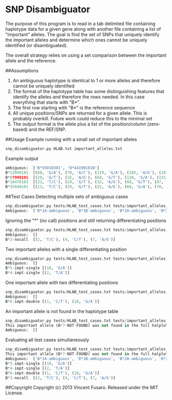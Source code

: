 SNP Disambiguator
=====

The purpose of this program is to read in a tab delimited file containing haplotype data for a given gene along with another file containing a list of "important" alleles.  The goal is find the set of SNPs that uniquely identify the important alleles and determine which ones cannot be uniquely identified (or disambiguated).

The overall strategy relies on using a set comparison between the important allele and the reference.

##Assumptions
1. An ambiguous haplotype is identical to 1 or more alleles and therefore cannot be uniquely identified
2. The format of the haplotype table has some distinguishing features that identify the alleles and therefore the rows needed.  In this case everything that starts with "B*".
3. The first row starting with "B*" is the reference sequence
4. All unique positions/SNPs are returned for a given allele.  This is probably overkill.  Future work could reduce this to the minimal set
5. The output format is the allele plus a list of the position/column (zero-based) and the REF/SNP. 

##Usage
Example running with a small set of important alleles
```python
snp_disambiguator.py HLAB.txt important_alleles.txt
```

Example output
```python
ambiguous:  ['B*55010301', 'B*44190101N']
B*13090101	[(68, 'G/A'), (70, 'A/C'), (119, 'G/A'), (185, 'A/G'), (187, 'C/G'), (283, 'T/C'), (284, 'C/T'), (285, 'A/T'), (286, 'T/G'), (287, 'C/G'), (292, 'G/C'), (309, 'G/C'), (339, 'T/C'), (342, 'G/A'), (349, 'C/T'), (350, 'C/A'), (416, 'G/C'), (436, 'G/T'), (457, 'A/T'), (489, 'C/G'), (490, 'T/A')]
B*07990101	[(29, 'G/T'), (32, 'A/G'), (68, 'G/T'), (130, 'G/A'), (131, 'A/G'), (132, 'T/A'), (135, 'C/A'), (139, 'C/G'), (148, 'A/G'), (198, 'C/A'), (203, 'A/G'), (206, 'A/C'), (208, 'C/G'), (209, 'A/G'), (218, 'T/G'), (283, 'T/C'), (285, 'A/C'), (293, 'G/C'), (299, 'T/C'), (316, 'C/A'), (339, 'T/C'), (349, 'C/A'), (393, 'A/C'), (407, 'G/C'), (469, 'T/G'), (489, 'C/G'), (490, 'T/A'), (533, 'G/C'), (535, 'C/A'), (540, 'C/G'), (548, 'G/T')]
B*18470101	[(23, 'T/C'), (29, 'G/T'), (32, 'A/G'), (68, 'G/T'), (87, 'A/G'), (107, 'G/T'), (132, 'T/C'), (135, 'C/A'), (148, 'A/G'), (160, 'G/A'), (283, 'T/C'), (285, 'A/C'), (299, 'T/C'), (339, 'T/C'), (416, 'G/C'), (457, 'A/T'), (489, 'C/A'), (490, 'T/C'), (513, 'T/C')]
B*35840101	[(23, 'T/C'), (29, 'G/T'), (32, 'A/G'), (68, 'G/A'), (70, 'A/C'), (132, 'T/C'), (135, 'C/A'), (198, 'C/T'), (309, 'G/C'), (317, 'G/C'), (339, 'T/C'), (349, 'C/T'), (416, 'G/C'), (457, 'A/T')]
```

##Test Cases
Detecting multiple sets of ambiguous cases
```python
snp_disambiguator.py tests/HLAB_test_cases.txt tests/important_alleles_test_1.txt
Ambiguous:  ['B*1A-ambiguous', 'B*1B-ambiguous', 'B*2A-ambiguous', 'B*2B-ambiguous', 'B*2C-ambiguous']
```

Ignoring the "*" (no call) positions and still returning differentiating positions
```python
snp_disambiguator.py tests/HLAB_test_cases.txt tests/important_alleles_test_2.txt
Ambiguous:  []
B*3-nocall	[(2, 'T/C'), (4, 'C/T'), (7, 'A/G')]
```

Two important alleles with a single differentiating position
```python
snp_disambiguator.py tests/HLAB_test_cases.txt tests/important_alleles_test_3.txt
Ambiguous:  []
B*5-impt-single	[(10, 'G/A')]
B*4-impt-single	[(2, 'T/A')]
```

One important allele with two differentiating positions
```python
snp_disambiguator.py tests/HLAB_test_cases.txt tests/important_alleles_test_4.txt
Ambiguous:  []
B*6-impt-double	[(1, 'C/T'), (10, 'G/A')]
```

An important allele is not found in the haplotype table
```python
snp_disambiguator.py tests/HLAB_test_cases.txt tests/important_alleles_test_5.txt
This important allele (B*7-NOT-FOUND) was not found in the full halplotype table
Ambiguous:  []
```

Evaluating all test cases simultaneously 
```python
snp_disambiguator.py tests/HLAB_test_cases.txt tests/important_alleles_test_6.txt
This important allele (B*7-NOT-FOUND) was not found in the full halplotype table
Ambiguous:  ['B*1A-ambiguous', 'B*1B-ambiguous', 'B*2A-ambiguous', 'B*2B-ambiguous', 'B*2C-ambiguous']
B*5-impt-single	[(10, 'G/A')]
B*4-impt-single	[(2, 'T/A')]
B*6-impt-double	[(1, 'C/T'), (10, 'G/A')]
B*3-nocall	[(2, 'T/C'), (4, 'C/T'), (7, 'A/G')]
```

##Copyright
Copyright (c) 2013 Vincent Fusaro. Released under the MIT License.







